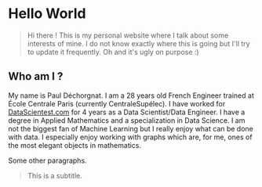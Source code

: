 # Hello World

> Hi there ! This is my personal website where I talk about some interests of mine. I do not know exactly where this is going but I'll try to update it frequently. Oh and it's ugly on purpose :)


## Who am I ?

My name is Paul Déchorgnat. I am a 28 years old French Engineer trained at École Centrale Paris (currently CentraleSupélec). I have worked for <a href="https://datascientest.com/">DataScientest.com</a> for 4 years as a Data Scientist/Data Engineer. I have a degree in Applied Mathematics and a specialization in Data Science. I am not the biggest fan of Machine Learning but I really enjoy what can be done with data. I especially enjoy working with graphs which are, for me, ones of the most elegant objects in mathematics.


Some other paragraphs.

> This is a subtitle.
